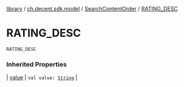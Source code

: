 [library](../../index.md) / [ch.decent.sdk.model](../index.md) / [SearchContentOrder](index.md) / [RATING_DESC](./-r-a-t-i-n-g_-d-e-s-c.md)

# RATING_DESC

`RATING_DESC`

### Inherited Properties

| [value](value.md) | `val value: `[`String`](https://kotlinlang.org/api/latest/jvm/stdlib/kotlin/-string/index.html) |

